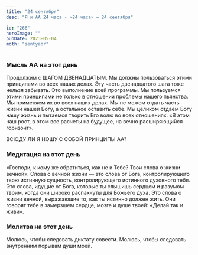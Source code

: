 ```yaml
---
title: "24 сентября"
desc: "Я и АА 24 часа - «24 часа» — 24 сентября"

id: "268"
heroImage: ""
pubDate: 2023-05-04
moth: "sentyabr"
---
```


### Мысль АА на этот день

Продолжим с ШАГОМ ДВЕНАДЦАТЫМ. Мы должны пользоваться этими принципами во всех
наших делах. Эту часть двенадцатого шага тоже нельзя забывать. Это выполнение
всей программы. Мы пользуемся этими принципами не только в отношении проблемы
нашего пьянства. Мы применяем их во всех наших делах. Мы не можем отдать часть
жизни нашей Богу, а остальное оставить себе. Мы целиком отдаем Богу нашу жизнь
и пытаемся творить Его волю во всех отношениях. «В этом наш рост, в этом все
расчеты на будущее, на вечно расширяющийся горизонт».

ВСЮДУ ЛИ Я НОШУ С СОБОЙ ПРИНЦИПЫ АА?

### Медитация на этот день

«Господи, к кому же обратиться, как не к Тебе? Твои слова о жизни вечной».
Слова о вечной жизни — это слова от Бога, контролирующего твою истинную
сущность, контролирующего истинного духовного тебя. Это слова, идущие от Бога,
которые ты слышишь сердцем и разумом твоим, когда они широко распахнуты для
Божьего духа. Это слова о жизни вечной, выражающие то, как ты истинно должен
жить. Они говорят тебе в замерзшем сердце, мозге и душе твоей: «Делай так и
живи».

### Молитва на этот день

Молюсь, чтобы следовать диктату совести. Молюсь, чтобы следовать внутренним
порывам души моей.
